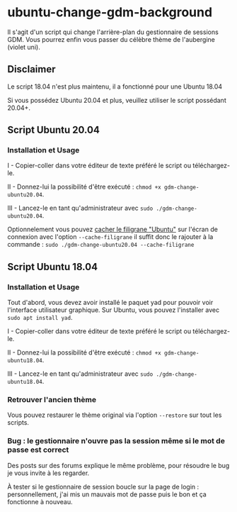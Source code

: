 # ubuntu-change-gdm-background
Il s'agit d'un script qui change l'arrière-plan du gestionnaire de sessions GDM.
Vous pourrez enfin vous passer du célèbre thème de l'aubergine (violet uni).

## Disclaimer
Le script 18.04 n'est plus maintenu, il a fonctionné pour une Ubuntu 18.04

Si vous possédez Ubuntu 20.04 et plus, veuillez utiliser le script possédant 20.04+.

## Script Ubuntu 20.04
### Installation et Usage

I - Copier-coller dans votre éditeur de texte préféré le script ou téléchargez-le.

II - Donnez-lui la possibilité d'être exécuté  : `chmod +x gdm-change-ubuntu20.04`. 

III - Lancez-le en tant qu'administrateur avec `sudo ./gdm-change-ubuntu20.04`.

Optionnelement vous pouvez [cacher le filigrane "Ubuntu"](https://askubuntu.com/questions/1150894/how-to-remove-change-ubuntu-logo-in-the-loging-page-ubuntu-19-04) sur l'écran de connexion avec l'option
`--cache-filigrane`
il suffit donc le rajouter à la commande :
`sudo ./gdm-change-ubuntu20.04 --cache-filigrane`

## Script Ubuntu 18.04
### Installation et Usage

Tout d'abord, vous devez avoir installé le paquet yad pour pouvoir voir l'interface utilisateur graphique. 
Sur Ubuntu, vous pouvez l'installer avec `sudo apt install yad`.

I - Copier-coller dans votre éditeur de texte préféré le script ou téléchargez-le.

II - Donnez-lui la possibilité d'être exécuté  : `chmod +x gdm-change-ubuntu18.04`. 

III - Lancez-le en tant qu'administrateur avec `sudo ./gdm-change-ubuntu18.04`.

### Retrouver l'ancien thème 

Vous pouvez restaurer le thème original via l'option `--restore` sur tout les scripts.

### Bug : le gestionnaire n'ouvre pas la session même si le mot de passe est correct
Des posts sur des forums explique le même problème, pour résoudre le bug je vous invite à les regarder.

À tester si le gestionnaire de session boucle sur la page de login : personnellement, j'ai mis un mauvais mot de passe puis le bon et ça fonctionne à nouveau.
